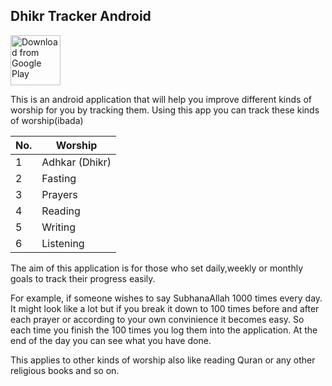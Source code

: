 ## Dhikr Tracker Android
[<img src="https://play.google.com/intl/en_us/badges/images/generic/en_badge_web_generic.png"
      alt="Download from Google Play"
      height="80">](https://play.google.com/store/apps/details?id=com.neatfaith.dhikrtracker)

This is an android application that will help you improve different kinds of worship for you by tracking them. 
Using this app you can track these kinds of worship(ibada)

| No. | Worship |
|---|---|
| 1 | Adhkar (Dhikr) |
| 2 | Fasting |
| 3 | Prayers |
| 4 | Reading |
| 5 | Writing |
| 6 | Listening |


The aim of this application is for those who set daily,weekly or monthly goals to track their progress easily.

For example, if someone wishes to say SubhanaAllah 1000 times every day. It might look like a lot but if you break it down to 100 times before and after each prayer or according to your own convinience it becomes easy. So each time you finish the 100 times you log them into the application. At the end of the day you can see what you have done.

This applies to other kinds of worship also like reading Quran or any other religious books and so on.



